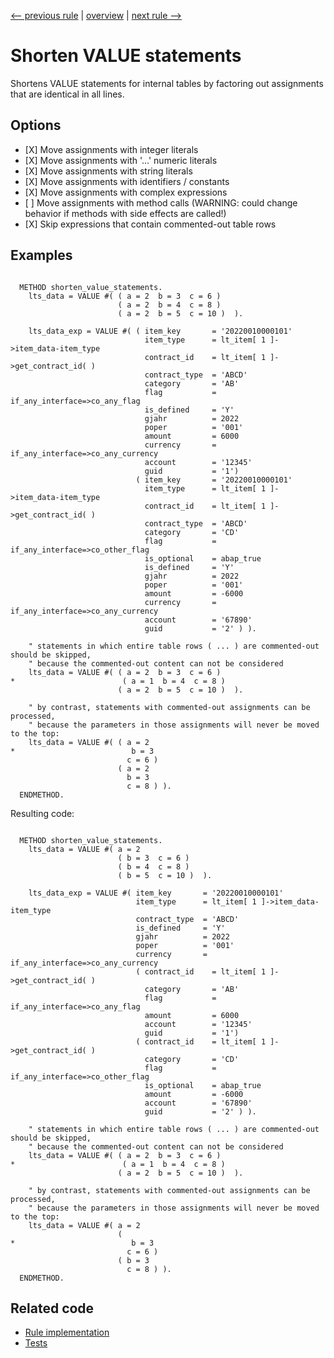 [<-- previous rule](EmptyCommandRule.md) | [overview](../rules.md) | [next rule -->](SelfReferenceMeRule.md)

# Shorten VALUE statements

Shortens VALUE statements for internal tables by factoring out assignments that are identical in all lines.

## Options

* \[X\] Move assignments with integer literals
* \[X\] Move assignments with '...' numeric literals
* \[X\] Move assignments with string literals
* \[X\] Move assignments with identifiers / constants
* \[X\] Move assignments with complex expressions
* \[ \] Move assignments with method calls \(WARNING: could change behavior if methods with side effects are called\!\)
* \[X\] Skip expressions that contain commented-out table rows

## Examples


```ABAP

  METHOD shorten_value_statements.
    lts_data = VALUE #( ( a = 2  b = 3  c = 6 )
                        ( a = 2  b = 4  c = 8 ) 
                        ( a = 2  b = 5  c = 10 )  ).

    lts_data_exp = VALUE #( ( item_key       = '20220010000101'
                              item_type      = lt_item[ 1 ]->item_data-item_type
                              contract_id    = lt_item[ 1 ]->get_contract_id( )
                              contract_type  = 'ABCD'
                              category       = 'AB'
                              flag           = if_any_interface=>co_any_flag
                              is_defined     = 'Y'
                              gjahr          = 2022
                              poper          = '001'
                              amount         = 6000
                              currency       = if_any_interface=>co_any_currency
                              account        = '12345'
                              guid           = '1')
                            ( item_key       = '20220010000101'
                              item_type      = lt_item[ 1 ]->item_data-item_type
                              contract_id    = lt_item[ 1 ]->get_contract_id( )
                              contract_type  = 'ABCD'
                              category       = 'CD'
                              flag           = if_any_interface=>co_other_flag
                              is_optional    = abap_true
                              is_defined     = 'Y'
                              gjahr          = 2022
                              poper          = '001'
                              amount         = -6000
                              currency       = if_any_interface=>co_any_currency
                              account        = '67890'
                              guid           = '2' ) ).

    " statements in which entire table rows ( ... ) are commented-out should be skipped,
    " because the commented-out content can not be considered
    lts_data = VALUE #( ( a = 2  b = 3  c = 6 )
*                        ( a = 1  b = 4  c = 8 ) 
                        ( a = 2  b = 5  c = 10 )  ).

    " by contrast, statements with commented-out assignments can be processed,
    " because the parameters in those assignments will never be moved to the top:
    lts_data = VALUE #( ( a = 2
*                          b = 3
                          c = 6 )
                        ( a = 2
                          b = 3
                          c = 8 ) ).
  ENDMETHOD.
```

Resulting code:

```ABAP

  METHOD shorten_value_statements.
    lts_data = VALUE #( a = 2
                        ( b = 3  c = 6 )
                        ( b = 4  c = 8 )
                        ( b = 5  c = 10 )  ).

    lts_data_exp = VALUE #( item_key       = '20220010000101'
                            item_type      = lt_item[ 1 ]->item_data-item_type
                            contract_type  = 'ABCD'
                            is_defined     = 'Y'
                            gjahr          = 2022
                            poper          = '001'
                            currency       = if_any_interface=>co_any_currency
                            ( contract_id    = lt_item[ 1 ]->get_contract_id( )
                              category       = 'AB'
                              flag           = if_any_interface=>co_any_flag
                              amount         = 6000
                              account        = '12345'
                              guid           = '1')
                            ( contract_id    = lt_item[ 1 ]->get_contract_id( )
                              category       = 'CD'
                              flag           = if_any_interface=>co_other_flag
                              is_optional    = abap_true
                              amount         = -6000
                              account        = '67890'
                              guid           = '2' ) ).

    " statements in which entire table rows ( ... ) are commented-out should be skipped,
    " because the commented-out content can not be considered
    lts_data = VALUE #( ( a = 2  b = 3  c = 6 )
*                        ( a = 1  b = 4  c = 8 ) 
                        ( a = 2  b = 5  c = 10 )  ).

    " by contrast, statements with commented-out assignments can be processed,
    " because the parameters in those assignments will never be moved to the top:
    lts_data = VALUE #( a = 2
                        (
*                          b = 3
                          c = 6 )
                        ( b = 3
                          c = 8 ) ).
  ENDMETHOD.
```

## Related code

* [Rule implementation](../../com.sap.adt.abapcleaner/src/com/sap/adt/abapcleaner/rules/syntax/ValueStatementRule.java)
* [Tests](../../test/com.sap.adt.abapcleaner.test/src/com/sap/adt/abapcleaner/rules/syntax/ValueStatementTest.java)

